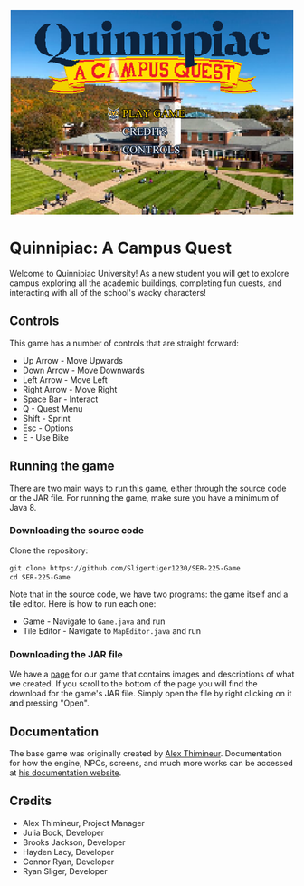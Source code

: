 <p align="center">
  <img width="500" alt="title screen" src="Resources/titlescreen.png">
</p>

# Quinnipiac: A Campus Quest

Welcome to Quinnipiac University! As a new student you will get to explore campus exploring all the academic buildings, completing fun quests, and interacting with all of the school's wacky characters!

## Controls

This game has a number of controls that are straight forward:

- Up Arrow - Move Upwards
- Down Arrow - Move Downwards
- Left Arrow - Move Left
- Right Arrow - Move Right
- Space Bar - Interact
- Q - Quest Menu
- Shift - Sprint
- Esc - Options
- E - Use Bike  

## Running the game

There are two main ways to run this game, either through the source code or the JAR file. For running the game, make sure you have a minimum of Java 8.

### Downloading the source code

Clone the repository:

```shell
git clone https://github.com/Sligertiger1230/SER-225-Game
cd SER-225-Game
```

Note that in the source code, we have two programs: the game itself and a tile editor. Here is how to run each one:

- Game - Navigate to `Game.java` and run
- Tile Editor - Navigate to `MapEditor.java` and run

### Downloading the JAR file

We have a [page](https://a-r-t.github.io/SER225-Project-Website/semesters/fall2023/teams/art) for our game that contains images and descriptions of what we created. If you scroll to the bottom of the page you will find the download for the game's JAR file. Simply open the file by right clicking on it and pressing "Open".


## Documentation

The base game was originally created by [Alex Thimineur](https://github.com/a-r-t). Documentation for how the engine, NPCs, screens, and much more works can be accessed at [his documentation website](https://a-r-t.github.io/SER-225-Game-RPG/).

## Credits

- Alex Thimineur, Project Manager
- Julia Bock, Developer
- Brooks Jackson, Developer
- Hayden Lacy, Developer
- Connor Ryan, Developer
- Ryan Sliger, Developer
